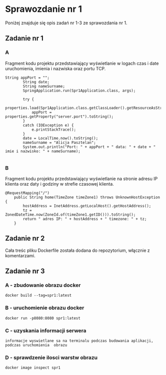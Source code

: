 # Sprawozdanie nr 1
Poniżej znajduje się opis zadań nr 1-3 ze sprawozdania nr 1.

## Zadanie nr 1
### A
Fragment kodu projektu przedstawiający wyświetlanie w logach czas i date uruchomienia, imienia i nazwiska oraz portu TCP. 
```
String appPort = "";
		String date;
		String nameSurname;
		SpringApplication.run(Spr1Application.class, args);

		try {
			properties.load(Spr1Application.class.getClassLoader().getResourceAsStream("application.properties"));
			appPort = properties.getProperty("server.port").toString();
		}
		catch (IOException e) {
			e.printStackTrace();
		}
		date = LocalTime.now().toString();
		nameSurname = "Alicja Pasztelan";
		System.out.println("Port: " + appPort + " data: " + date + " imie i nazwisko: " + nameSurname);
   
```
### B
Fragment kodu projektu przedstawiający wyświetlanie na stronie adresu IP klienta oraz daty i godziny w strefie czasowej klienta. 
```
@RequestMapping("/")
	public String home(TimeZone timeZone1) throws UnknownHostException {
		hostAddress = InetAddress.getLocalHost().getHostAddress();
		tz = ZonedDateTime.now(ZoneId.of(timeZone1.getID())).toString();
		return " adres IP: " + hostAddress + " timezone: " + tz;
	}
```
## Zadanie nr 2
Cała treśc pliku Dockerfile została dodana do repozytorium, włącznie z komentarzami. 

## Zadanie nr 3
### A - zbudowanie obrazu docker
```
docker build --tag=spr1:latest
```
### B - uruchomienie obrazu docker
```
docker run -p8080:8080 spr1:latest
```
### C - uzyskania informacji serwera
```
informacje wyswietlane sa na terminalu podczas budowania aplikacji, podczas uruchomienia  obrazu
```
### D - sprawdzenie ilosci warstw obrazu
```
docker image inspect spr1
```
